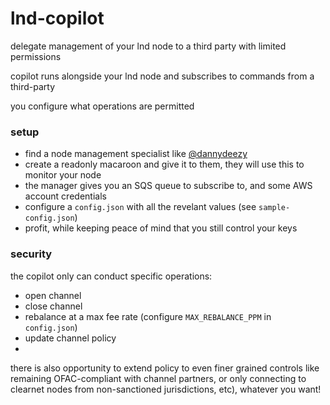 # lnd-copilot
delegate management of your lnd node to a third party with limited permissions

copilot runs alongside your lnd node and subscribes to commands from a third-party

you configure what operations are permitted

### setup
- find a node management specialist like [@dannydeezy](https://t.me/dannydeezy)
- create a readonly macaroon and give it to them, they will use this to monitor your node
- the manager gives you an SQS queue to subscribe to, and some AWS account credentials
- configure a `config.json` with all the revelant values (see `sample-config.json`)
- profit, while keeping peace of mind that you still control your keys

### security
the copilot only can conduct specific operations:
- open channel
- close channel
- rebalance at a max fee rate (configure `MAX_REBALANCE_PPM` in `config.json`)
- update channel policy
- 
there is also opportunity to extend policy to even finer grained controls like remaining OFAC-compliant with channel partners, or only connecting to clearnet nodes from non-sanctioned jurisdictions, etc), whatever you want!

